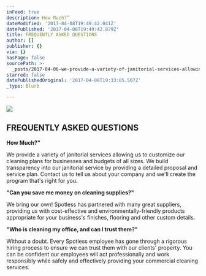 ```yaml
---
inFeed: true
description: How Much?”
dateModified: '2017-04-08T19:49:42.041Z'
datePublished: '2017-04-08T19:49:42.879Z'
title: FREQUENTLY ASKED QUESTIONS
author: []
publisher: {}
via: {}
hasPage: false
sourcePath: >-
  _posts/2017-04-06-we-provide-a-variety-of-janitorial-services-allowing-us-to-c.md
starred: false
datePublishedOriginal: '2017-04-08T19:33:05.507Z'
_type: Blurb

---
```

![](https://the-grid-user-content.s3-us-west-2.amazonaws.com/6357c909-744c-49ec-a83d-28779239b494.png)

## FREQUENTLY ASKED QUESTIONS

**How Much?"**

We provide a variety of janitorial services allowing us to customize our cleaning plans for businesses and budgets of all sizes. We build transparency into our janitorial service by providing a detailed proposal and service plan. Contact us to tell us about your company and we'll create the program that's right for you.

**"Can you save me money on cleaning supplies?"**

We bring our own! Spotless has partnered with many great suppliers, providing us with cost-effective and environmentally-friendly products appropriate for your business's finishes, flooring and other custom details.

**"Who is cleaning my office, and can I trust them?"**

Without a doubt. Every Spotless employee has gone through a rigorous hiring process to ensure we can trust them with our clients' property. You can be confident our employees will act professionally and work responsibly while safely and effectively providing your commercial cleaning services.